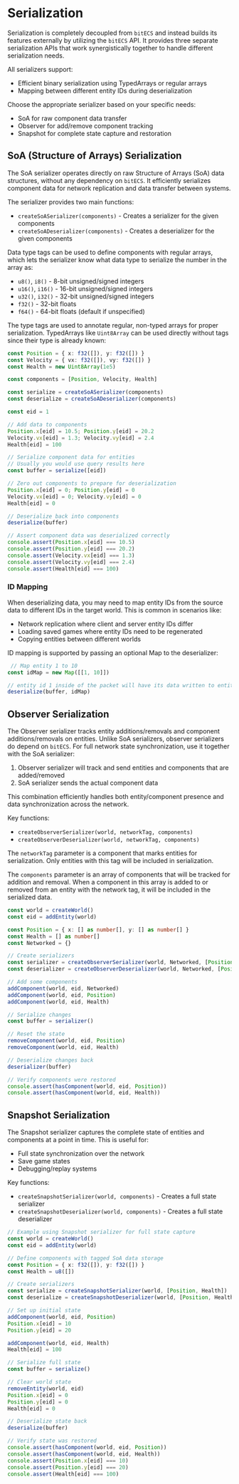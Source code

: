 # Serialization

Serialization is completely decoupled from `bitECS` and instead builds its features externally by utilizing the `bitECS` API. It provides three separate serialization APIs that work synergistically together to handle different serialization needs.

All serializers support:
- Efficient binary serialization using TypedArrays or regular arrays
- Mapping between different entity IDs during deserialization

Choose the appropriate serializer based on your specific needs:
- SoA for raw component data transfer
- Observer for add/remove component tracking 
- Snapshot for complete state capture and restoration

## SoA (Structure of Arrays) Serialization

The SoA serializer operates directly on raw Structure of Arrays (SoA) data structures, without any dependency on `bitECS`. It efficiently serializes component data for network replication and data transfer between systems.

The serializer provides two main functions:

- `createSoASerializer(components)` - Creates a serializer for the given components
- `createSoADeserializer(components)` - Creates a deserializer for the given components

Data type tags can be used to define components with regular arrays, which lets the serializer know what data type to serialize the number in the array as:

- `u8()`, `i8()` - 8-bit unsigned/signed integers
- `u16()`, `i16()` - 16-bit unsigned/signed integers  
- `u32()`, `i32()` - 32-bit unsigned/signed integers
- `f32()` - 32-bit floats
- `f64()` - 64-bit floats (default if unspecified)

The type tags are used to annotate regular, non-typed arrays for proper serialization. TypedArrays like `Uint8Array` can be used directly without tags since their type is already known:

```ts
const Position = { x: f32([]), y: f32([]) }
const Velocity = { vx: f32([]), vy: f32([]) }
const Health = new Uint8Array(1e5)

const components = [Position, Velocity, Health]

const serialize = createSoASerializer(components)
const deserialize = createSoADeserializer(components)

const eid = 1

// Add data to components
Position.x[eid] = 10.5; Position.y[eid] = 20.2
Velocity.vx[eid] = 1.3; Velocity.vy[eid] = 2.4
Health[eid] = 100

// Serialize component data for entities
// Usually you would use query results here
const buffer = serialize([eid])

// Zero out components to prepare for deserialization
Position.x[eid] = 0; Position.y[eid] = 0
Velocity.vx[eid] = 0; Velocity.vy[eid] = 0
Health[eid] = 0

// Deserialize back into components
deserialize(buffer)

// Assert component data was deserialized correctly
console.assert(Position.x[eid] === 10.5)
console.assert(Position.y[eid] === 20.2)
console.assert(Velocity.vx[eid] === 1.3)
console.assert(Velocity.vy[eid] === 2.4)
console.assert(Health[eid] === 100)
```

### ID Mapping

When deserializing data, you may need to map entity IDs from the source data to different IDs in the target world. This is common in scenarios like:

- Network replication where client and server entity IDs differ
- Loading saved games where entity IDs need to be regenerated
- Copying entities between different worlds

ID mapping is supported by passing an optional Map to the deserializer:

```ts
 // Map entity 1 to 10
const idMap = new Map([[1, 10]])

// entity id 1 inside of the packet will have its data written to entity id 10
deserialize(buffer, idMap)
```

## Observer Serialization 

The Observer serializer tracks entity additions/removals and component additions/removals on entities. Unlike SoA serializers, observer serializers do depend on `bitECS`. For full network state synchronization, use it together with the SoA serializer:

1. Observer serializer will track and send entities and components that are added/removed
2. SoA serializer sends the actual component data

This combination efficiently handles both entity/component presence and data synchronization across the network.

Key functions:
- `createObserverSerializer(world, networkTag, components)`
- `createObserverDeserializer(world, networkTag, components)`

The `networkTag` parameter is a component that marks entities for serialization. Only entities with this tag will be included in serialization.

The `components` parameter is an array of components that will be tracked for addition and removal. When a component in this array is added to or removed from an entity with the network tag, it will be included in the serialized data.

```ts
const world = createWorld()
const eid = addEntity(world)

const Position = { x: [] as number[], y: [] as number[] }
const Health = [] as number[]
const Networked = {}

// Create serializers
const serializer = createObserverSerializer(world, Networked, [Position, Health])
const deserializer = createObserverDeserializer(world, Networked, [Position, Health])

// Add some components
addComponent(world, eid, Networked)
addComponent(world, eid, Position)
addComponent(world, eid, Health)

// Serialize changes
const buffer = serializer()

// Reset the state
removeComponent(world, eid, Position)
removeComponent(world, eid, Health)

// Deserialize changes back
deserializer(buffer)

// Verify components were restored
console.assert(hasComponent(world, eid, Position))
console.assert(hasComponent(world, eid, Health))
```

## Snapshot Serialization

The Snapshot serializer captures the complete state of entities and components at a point in time. This is useful for:

- Full state synchronization over the network
- Save game states
- Debugging/replay systems

Key functions:
- `createSnapshotSerializer(world, components)` - Creates a full state serializer
- `createSnapshotDeserializer(world, components)` - Creates a full state deserializer

```ts
// Example using Snapshot serializer for full state capture
const world = createWorld()
const eid = addEntity(world)

// Define components with tagged SoA data storage
const Position = { x: f32([]), y: f32([]) }
const Health = u8([])

// Create serializers
const serialize = createSnapshotSerializer(world, [Position, Health])
const deserialize = createSnapshotDeserializer(world, [Position, Health])

// Set up initial state
addComponent(world, eid, Position)
Position.x[eid] = 10
Position.y[eid] = 20

addComponent(world, eid, Health)
Health[eid] = 100

// Serialize full state
const buffer = serialize()

// Clear world state
removeEntity(world, eid)
Position.x[eid] = 0
Position.y[eid] = 0
Health[eid] = 0

// Deserialize state back
deserialize(buffer)

// Verify state was restored
console.assert(hasComponent(world, eid, Position))
console.assert(hasComponent(world, eid, Health))
console.assert(Position.x[eid] === 10)
console.assert(Position.y[eid] === 20)
console.assert(Health[eid] === 100)
```
